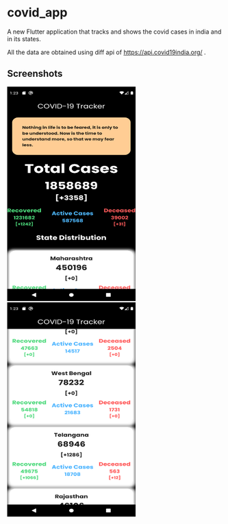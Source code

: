 # covid_app

A new Flutter application that tracks and shows the covid cases in india and in its states.

All the data are obtained using diff api of  https://api.covid19india.org/ .



## Screenshots
<img src= "screenshots/ss1.png" width = "300" height ="500">                           <img src= "screenshots/ss2.png" width = "300" height ="500">

